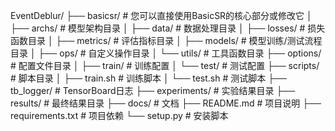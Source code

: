 EventDeblur/
├── basicsr/                  # 您可以直接使用BasicSR的核心部分或修改它
│   ├── archs/               # 模型架构目录
│   ├── data/                # 数据处理目录
│   ├── losses/              # 损失函数目录
│   ├── metrics/             # 评估指标目录
│   ├── models/              # 模型训练/测试流程目录
│   ├── ops/                 # 自定义操作目录
│   └── utils/               # 工具函数目录
├── options/                  # 配置文件目录
│   ├── train/               # 训练配置
│   └── test/                # 测试配置
├── scripts/                  # 脚本目录
│   ├── train.sh             # 训练脚本
│   └── test.sh              # 测试脚本
├── tb_logger/                # TensorBoard日志
├── experiments/              # 实验结果目录
├── results/                  # 最终结果目录
├── docs/                     # 文档
├── README.md                 # 项目说明
├── requirements.txt          # 项目依赖
└── setup.py                  # 安装脚本
